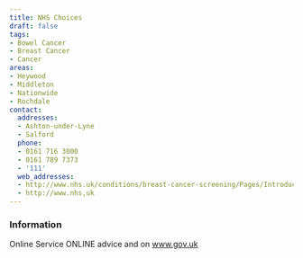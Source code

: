 ```yaml
---
title: NHS Choices
draft: false
tags:
- Bowel Cancer
- Breast Cancer
- Cancer
areas:
- Heywood
- Middleton
- Nationwide
- Rochdale
contact:
  addresses:
  - Ashton-under-Lyne
  - Salford
  phone:
  - 0161 716 3000
  - 0161 789 7373
  - '111'
  web_addresses:
  - http://www.nhs.uk/conditions/breast-cancer-screening/Pages/Introduction.aspx
  - http://www.nhs,uk
---
```


### Information
Online Service
ONLINE advice and on www.gov.uk

